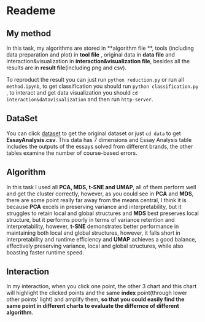 # Reademe

## My method

In this task, my algorithms are stored in **algorithm file **, tools (including data preparation and plot) in **tool file** , original data in **data file** and interaction&visualization in **interaction&visualization file**, besides all the results are in **result file**(including png and csv).

  To reproduct the result you can just run `python reduction.py` or run all `method.ipynb`, to get classification you should run `python classification.py` , to interact and get data visualization you should `cd interaction&datavisualization` and then run `http-server`.



## DataSet

You can click [dataset](https://www.kaggle.com/datasets/fatihfurkankurt/essay-examination-data-set) to get the original dataset or just `cd data` to get **EssayAnalysis.csv**. This data has 7 dimensions and Essay Analysis table includes the outputs of the essays solved from different brands, the other tables examine the number of course-based errors. 

## Algorithm

In this task I used all **PCA, MDS, t-SNE and UMAP**, all of them perform well and get the cluster correctly, however, as you could see in **PCA** and **MDS**, there are some point really far away from the means central, I think it is because **PCA** excels in preserving variance and interpretability, but it struggles to retain local and global structures and **MDS** best preserves local structure, but it performs poorly in terms of variance retention and interpretability, however, **t-SNE** demonstrates better performance in maintaining both local and global structures, however, it falls short in interpretability and runtime efficiency and **UMAP** achieves a good balance, effectively preserving variance, local and global structures, while also boasting faster runtime speed.

## Interaction

In my interaction, when you click one point, the other 3 chart and this chart will highlight the clicked points and the same **index** point(through lower other points' light) and amplify them, **so that you could easily find the same point in different charts to evaluate the differnce of different algorithm**.





